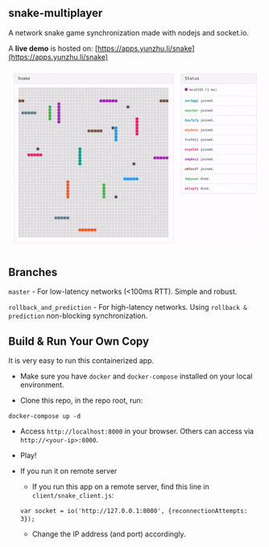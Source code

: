 snake-multiplayer
-----
A network snake game synchronization made with nodejs and socket.io.

A **live demo** is hosted on: [https://apps.yunzhu.li/snake](https://apps.yunzhu.li/snake)

![Screen Recording](resources/screen_recording.gif)

Branches
-----

`master` - For low-latency networks (<100ms RTT). Simple and robust.

`rollback_and_prediction` - For high-latency networks. Using `rollback & prediction` non-blocking synchronization.

Build & Run Your Own Copy
-----
It is very easy to run this containerized app.

- Make sure you have `docker` and `docker-compose` installed on your local environment.

- Clone this repo, in the repo root, run:
```
docker-compose up -d
```

- Access `http://localhost:8000` in your browser. Others can access via `http://<your-ip>:8000`.

- Play!

- If you run it on remote server

  - If you run this app on a remote server, find this line in `client/snake_client.js`:

  ```
  var socket = io('http://127.0.0.1:8000', {reconnectionAttempts: 3});
  ```

  - Change the IP address (and port) accordingly.
